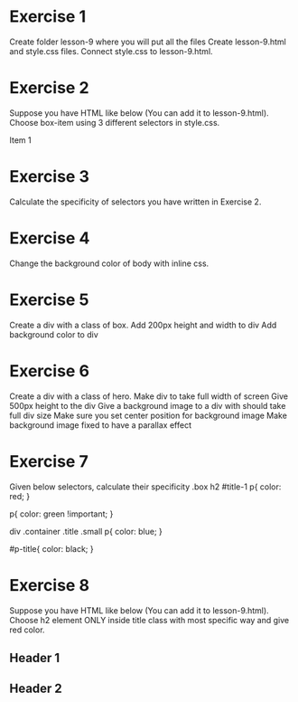 # Exercise 1

Create folder lesson-9 where you will put all the files
Create lesson-9.html and style.css files.
Connect style.css to lesson-9.html.

# Exercise 2

Suppose you have HTML like below (You can add it to lesson-9.html). Choose box-item using 3 different selectors in style.css.

<div class=”boxes”> 
   <div class=”box-item”>Item 1</div>
</div>

# Exercise 3

Calculate the specificity of selectors you have written in Exercise 2.

# Exercise 4

Change the background color of body with inline css.

# Exercise 5

Create a div with a class of box.
Add 200px height and width to div
Add background color to div

# Exercise 6

Create a div with a class of hero.
Make div to take full width of screen
Give 500px height to the div
Give a background image to a div with should take full div size
Make sure you set center position for background image
Make background image fixed to have a parallax effect

# Exercise 7

Given below selectors, calculate their specificity
.box h2 #title-1 p{
color: red;
}

p{
color: green !important;
}

div .container .title .small p{
color: blue;
}

#p-title{
color: black;
}

# Exercise 8

Suppose you have HTML like below (You can add it to lesson-9.html). Choose h2 element ONLY inside title class with most specific way and give red color.

<div class="container">
   <div class="title">
       <h2>Header 1</h2>
   </div>

   <h2>Header 2</h2>
</div>
